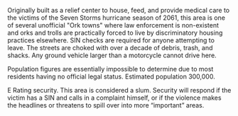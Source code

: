 Originally built as a relief center to house, feed, and provide medical care to the victims of the Seven Storms hurricane season of 2061, this area is one of several unofficial "Ork towns" where law enforcement is non-existent and orks and trolls are practically forced to live by discriminatory housing practices elsewhere. SIN checks are required for anyone attempting to leave. The streets are choked with over a decade of debris, trash, and shacks. Any ground vehicle larger than a motorcycle cannot drive here.  
  
Population figures are essentially impossible to determine due to most residents having no official legal status. Estimated population 300,000.  
  
E Rating security. This area is considered a slum. Security will respond if the victim has a SIN and calls in a complaint himself, or if the violence makes the headlines or threatens to spill over into more “important” areas.